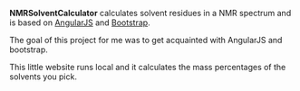 **NMRSolventCalculator** calculates solvent residues in a NMR spectrum and is based on [AngularJS](http://angularjs.org/) and [Bootstrap](http://twitter.github.io/bootstrap/). 

The goal of this project for me was to get acquainted with AngularJS and bootstrap.

This little website runs local and it calculates the mass percentages of the solvents you pick.
